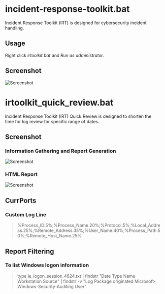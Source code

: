# incident-response-toolkit.bat
Incident Response Toolkit (IRT) is designed for cybersecurity incident handling. 


## Usage
Right click *irtoolkit.bat* and *Run as administrator*.


## Screenshot
![Screenshot](https://lh3.googleusercontent.com/ZLLeQM0TmhIJyZzHGA7oQNVOGWOAYWaHoNcot2rUV0tifib4Qzf2T3XaqyXDysmWsRc3tMms4tmI7jVYBDCd16psYBGit2DPkZyeteW8sCd3NBAOGA5GW6Ds9_VPQQvYvhpU0C7Jn2QWKg0VzzcQLOqqGxY5cQRKPu_9-5j7WzD8Rpkc7D4W-o2XaPDTsAVbTJd0zElIlUKbs9_qKq13lt_qF0zcn2Ptt8P2Q5zuBIb1-TE6UMuMgSJZfMBDjj2XhoQQmCl55t7NsgsZSNCKrGyz1VOE3w2m-d1-PQrQ44GHbawgdWc4Ztzebu2wmu8UGrHuWlLQZ-B1JZ-zkl7pW_YTdK9NOan0_DkYw-bySv4gNakvnkkSqzrNud0oWql0DIBsF4XRZZgWDLnM94WOT6YK-XjbvKfuaQ-3dS_9CgPzwX-aDeKnyYQm18xi6xMx456HG432qFl983Mj8elMfNu2ByzHBvLkOSNTRq7wpvA9tDBrUVt_kXR3_jluVhaFpFi-bnzfLiZltEp7F_zOLSWVL4wLd-hlU2IBbsm5aozwr7VXmB4pLpr6UF4yfP6v5SsuDfsq9X7GYncedErDWCQd2lE2108_5MYn-4cNhCh0JtK7kT1x0JpHdfi44IfQoMpKhwxS0Eq6k_J7tpHP_hBS-aiYSlo=w881-h394-no)



# irtoolkit_quick_review.bat
Incident Response Toolkit (IRT) Quick Review is designed to shorten the time for log review for specific range of dates. 

## Screenshot
### Information Gathering and Report Generation
![Screenshot](https://lh3.googleusercontent.com/LHYMon3ym1Q1bkVQeD5bAa7wFkxmsGVSNa5fpi4tbz1vrdlGtqiPaNUs84MScZ-Jl-qpYyvgHOy1DX0UN5jRGbO55sYf1j0p62-ugwKVoACd5qAvo51lqwrBGBZ3h8Uth2Dzr4KTduM-hYpZllb-QXVoGSqTC8QaELiWvoWJ6AGZ5_W3T359BpIQv-o-yF7UaFYxAZLDygFrNB7Sx3bYdlqI3O3FE_qckkhyl6Kpnru5uaQUE_oJy4s2aqe9xguJAkQrz1Kb7azdzZLgeKVagI5weQq2jcvPJQH-UNwSM7-bYKJtJySw9SRQLKhi6XvLVyx9Vlv6C2z0mtXHVDm0jIPSJ9mi66s3sQcPbfVl7lC21l3XF4USv1OCahpbOP3_tDWImzZZbbjrcqWS2aawmxXDbuQI3mfXgW3G2Y-C2U05HcCWh3LO0D27h1bvWwiRaGAjwrtD-68saaSipU6q7RhXgwZE3cPChQWtnU1HsTwXcCB2AePzLdTSMLErcWI8EYhRt-xbdyLhrNO4t2hz40pyhT3x11sRkWAzTJRNSexvc15UjIRWWGT7ytydjbjbnb3WfcVs5uEWJO0vSzRDpjoKSDu41wAe7fmyfaDtEhKxgV5o37zJbZZMn-6H2o1mWMsfw2YmIAht0eeym0Hwusd3lgCONfY=w988-h407-no)

### HTML Report
![Screenshot](https://lh3.googleusercontent.com/F_voRm9-YaAY0tgkKfdL89iTydRaB-JxbeJgQiK2DFR-38nXIbooASPULAAY7pgxeN5UTikbHqmItaxDUM2XXOTCkJ3t9ls2sCKwFnxrx1cyn9EiAKD-MvGBQ3HsmuQgVlXF8w6Q1IWRkZFMt9jf2RtJZr4FkjYUFp5rNt8GxHQ6oJ75CsdR213Wdae-AFmzjqG7ZrriP9S9ktQa7jJqQMhL5YIy2b85r8OFwkpG4vfpaKXvPhChB5QYRHuy6otsJ-nqj5xxczaCDO_u56d7fpzcUV4NANLpt3CZjuIfLgEDGK9JczP80d5wr0VD5H2tE0tMgpGmlai9kM2tIo8o4p9tTkOXtH8wysJ4vAbwKR3UXW_MLw2v2hExWZNmy7g86cjjvvGd1KaWdcfuH6BwrkftHQ4gfTJvNOhuNE724aVWkDxs0M4bxGBvQoeUsEfKXbI0t6Gm2Ros6Zqr7QtW_-UPz1nidGM52N0uKsGvFlo69UTwUIK7cqjDZhJTOTuYinhoeF6k6dTzsOvl974Cw2isl90KllJLwMTRpWYOE6EQa79JttcNL9jDm-Hgxpm4aabxQd0VKWmfakMw6-_hWlCTncF33o8H2o-L9vI4CMg6_t1dBW6owg-JF5eKvx-pyKlf2teUAa47F2cVw4CqKkzMs-1Hbw4=w1289-h812-no)


## CurrPorts
### Custom Log Line
> %Process_ID.5%;%Process_Name.20%;%Protocol.5%;%Local_Address.25%;%Remote_Address.35%;%User_Name.40%;%Process_Path.50%;%Remote_Host_Name.25%


## Report Filtering
### To list Windows logon information
> type le_logon_session_4624.txt | findstr "Date Type Name Workstation Source" | findstr -v "Log Package originated Microsoft-Windows-Security-Auditing User"
